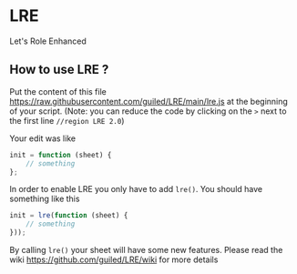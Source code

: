 # LRE
Let's Role Enhanced

## How to use LRE ?

Put the content of this file https://raw.githubusercontent.com/guiled/LRE/main/lre.js at the beginning of your script.
(Note: you can reduce the code by clicking on the `>` next to the first line `//region LRE 2.0`)

Your edit was like 
```js
init = function (sheet) {
    // something
};
````

In order to enable LRE you only have to add `lre()`. You should have something like this
```js
init = lre(function (sheet) {
    // something
}));
```
By calling `lre()` your sheet will have some new features. Please read the wiki https://github.com/guiled/LRE/wiki for more details
